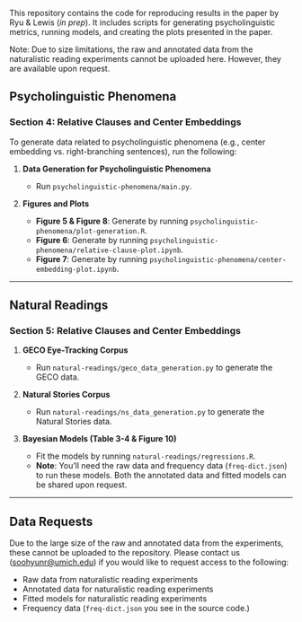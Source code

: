 
This repository contains the code for reproducing results in the paper by Ryu & Lewis (*in prep*). 
It includes scripts for generating psycholinguistic metrics, running models, and creating the plots presented in the paper.

Note: Due to size limitations, the raw and annotated data from the naturalistic reading experiments cannot be uploaded here. However, they are available upon request.

## Psycholinguistic Phenomena

### Section 4: **Relative Clauses and Center Embeddings**

To generate data related to psycholinguistic phenomena (e.g., center embedding vs. right-branching sentences), run the following:

1. **Data Generation for Psycholinguistic Phenomena**
   - Run `psycholinguistic-phenomena/main.py`.

2. **Figures and Plots**
   - **Figure 5 & Figure 8**: Generate by running `psycholinguistic-phenomena/plot-generation.R`.
   - **Figure 6**: Generate by running `psycholinguistic-phenomena/relative-clause-plot.ipynb`.
   - **Figure 7**: Generate by running `psycholinguistic-phenomena/center-embedding-plot.ipynb`.

---

## Natural Readings

### Section 5: **Relative Clauses and Center Embeddings**

1. **GECO Eye-Tracking Corpus**
   - Run `natural-readings/geco_data_generation.py` to generate the GECO data.

2. **Natural Stories Corpus**
   - Run `natural-readings/ns_data_generation.py` to generate the Natural Stories data.

3. **Bayesian Models (Table 3-4 & Figure 10)**
   - Fit the models by running `natural-readings/regressions.R`.
   - **Note**: You’ll need the raw data and frequency data (`freq-dict.json`) to run these models. Both the annotated data and fitted models can be shared upon request.

---

## Data Requests

Due to the large size of the raw and annotated data from the experiments, these cannot be uploaded to the repository. Please contact us (soohyunr@umich.edu) if you would like to request access to the following:

- Raw data from naturalistic reading experiments
- Annotated data for naturalistic reading experiments
- Fitted models for naturalistic reading experiments
- Frequency data (`freq-dict.json` you see in the source code.)